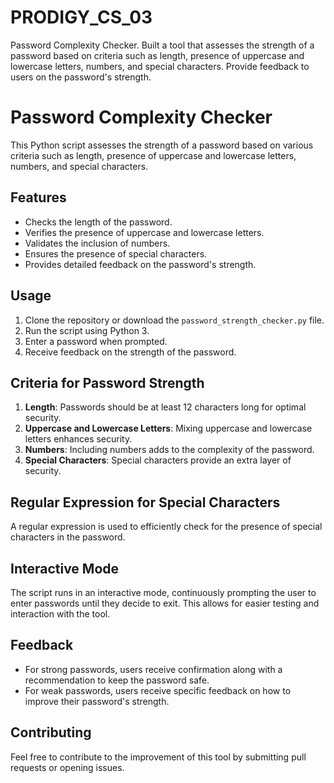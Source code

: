 # PRODIGY_CS_03
Password Complexity Checker. Built a tool that assesses the strength of a password based on criteria  such as length, presence of uppercase and lowercase letters, numbers, and special characters. Provide feedback to users on the password's strength.

# Password Complexity Checker

This Python script assesses the strength of a password based on various criteria such as length, presence of uppercase and lowercase letters, numbers, and special characters.

## Features

- Checks the length of the password.
- Verifies the presence of uppercase and lowercase letters.
- Validates the inclusion of numbers.
- Ensures the presence of special characters.
- Provides detailed feedback on the password's strength.

## Usage

1. Clone the repository or download the `password_strength_checker.py` file.
2. Run the script using Python 3.
3. Enter a password when prompted.
4. Receive feedback on the strength of the password.

## Criteria for Password Strength

1. **Length**: Passwords should be at least 12 characters long for optimal security.
2. **Uppercase and Lowercase Letters**: Mixing uppercase and lowercase letters enhances security.
3. **Numbers**: Including numbers adds to the complexity of the password.
4. **Special Characters**: Special characters provide an extra layer of security.

## Regular Expression for Special Characters

A regular expression is used to efficiently check for the presence of special characters in the password.

## Interactive Mode

The script runs in an interactive mode, continuously prompting the user to enter passwords until they decide to exit. This allows for easier testing and interaction with the tool.

## Feedback

- For strong passwords, users receive confirmation along with a recommendation to keep the password safe.
- For weak passwords, users receive specific feedback on how to improve their password's strength.

## Contributing

Feel free to contribute to the improvement of this tool by submitting pull requests or opening issues.
